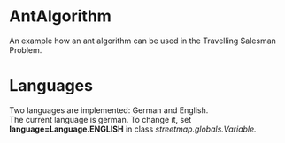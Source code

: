 # AntAlgorithm
 An example how an ant algorithm can be used in the Travelling Salesman Problem.

# Languages
Two languages are implemented: German and English.<br/>The current language is german. To change it, set <b>language=Language.ENGLISH</b> in class <i>streetmap.globals.Variable<i>.
